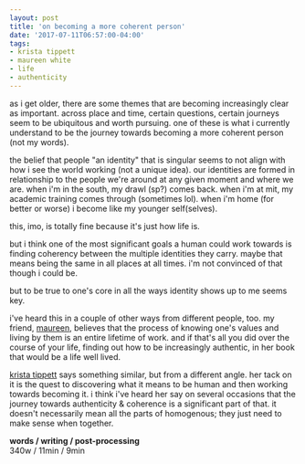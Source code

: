 ```yaml
---
layout: post
title: 'on becoming a more coherent person'
date: '2017-07-11T06:57:00-04:00'
tags:
- krista tippett
- maureen white
- life
- authenticity
--- 
```


as i get older, there are some themes that are becoming increasingly clear as important. across place and time, certain questions, certain journeys seem to be ubiquitous and worth pursuing. one of these is what i currently understand to be the journey towards becoming a more coherent person (not my words).

the belief that people "an identity" that is singular seems to not align with how i see the world working (not a unique idea). our identities are formed in relationship to the people we're around at any given moment and where we are. when i'm in the south, my drawl (sp?) comes back. when i'm at mit, my academic training comes through (sometimes lol). when i'm home (for better or worse) i become like my younger self(selves).

this, imo, is totally fine because it's just how life is. 

but i think one of the most significant goals a human could work towards is finding coherency between the multiple identities they carry. maybe that means being the same in all places at all times. i'm not convinced of that though i could be. 

but to be true to one's core in all the ways identity shows up to me seems key. 

i've heard this in a couple of other ways from different people, too. my friend, [maureen](http://www.maureenwhitephotography.com/about), believes that the process of knowing one's values and living by them is an entire lifetime of work. and if that's all you did over the course of your life, finding out how to be increasingly authentic, in her book that would be a life well lived.

[krista tippett](https://onbeing.org/about/#ktippett) says something similar, but from a different angle. her tack on it is the quest to discovering what it means to be human and then working towards becoming it. i think i've heard her say on several occasions that the journey towards authenticity & coherence is a significant part of that. it doesn't necessarily mean all the parts of homogenous; they just need to make sense when together.

<!-- hyperlink bank -->

**words / writing / post-processing**  
340w / 11min / 9min